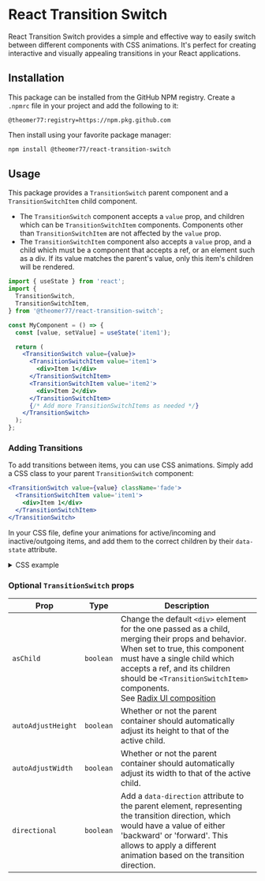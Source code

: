 # React Transition Switch

React Transition Switch provides a simple and effective way to easily switch between different components with CSS animations. It's perfect for creating interactive and visually appealing transitions in your React applications.

## Installation

This package can be installed from the GitHub NPM registry. Create a `.npmrc` file in your project and add the following to it:

```
@theomer77:registry=https://npm.pkg.github.com
```

Then install using your favorite package manager:

```bash
npm install @theomer77/react-transition-switch
```

## Usage

This package provides a `TransitionSwitch` parent component and a `TransitionSwitchItem` child component.

- The `TransitionSwitch` component accepts a `value` prop, and children which can be `TransitionSwitchItem` components. Components other than `TransitionSwitchItem` are not affected by the `value` prop.
- The `TransitionSwitchItem` component also accepts a `value` prop, and a child which must be a component that accepts a ref, or an element such as a div. If its value matches the parent's value, only this item's children will be rendered.

```jsx
import { useState } from 'react';
import {
  TransitionSwitch,
  TransitionSwitchItem,
} from '@theomer77/react-transition-switch';

const MyComponent = () => {
  const [value, setValue] = useState('item1');

  return (
    <TransitionSwitch value={value}>
      <TransitionSwitchItem value='item1'>
        <div>Item 1</div>
      </TransitionSwitchItem>
      <TransitionSwitchItem value='item2'>
        <div>Item 2</div>
      </TransitionSwitchItem>
      {/* Add more TransitionSwitchItems as needed */}
    </TransitionSwitch>
  );
};
```

### Adding Transitions

To add transitions between items, you can use CSS animations. Simply add a CSS class to your parent `TransitionSwitch` component:

```jsx
<TransitionSwitch value={value} className='fade'>
  <TransitionSwitchItem value='item1'>
    <div>Item 1</div>
  </TransitionSwitchItem>
</TransitionSwitch>
```

In your CSS file, define your animations for active/incoming and inactive/outgoing items, and add them to the correct children by their `data-state` attribute.

<details>
  <summary>CSS example</summary>

```css
.fade {
  position: relative;
}
.fade > * {
  position: absolute;
  inset-block-start: 0;
  inset-inline-start: 0;
}

.fade > [data-state='active'] {
  animation: fadeIn 300ms cubic-bezier(0.4, 0, 0.2, 1);
}
.fade > [data-state='inactive'] {
  animation: fadeOut 300ms cubic-bezier(0.4, 0, 0.2, 1);
}

@keyframes fadeIn {
  from {
    opacity: 0;
  }
  to {
    opacity: 1;
  }
}

@keyframes fadeOut {
  from {
    opacity: 1;
  }
  to {
    opacity: 0;
  }
}
```

</details>

### Optional `TransitionSwitch` props

| Prop               | Type      | Description                                                                                                                                                                                                                                                                                                                                      |
| ------------------ | --------- | ------------------------------------------------------------------------------------------------------------------------------------------------------------------------------------------------------------------------------------------------------------------------------------------------------------------------------------------------ |
| `asChild`          | `boolean` | Change the default `<div>` element for the one passed as a child, merging their props and behavior.<br>When set to true, this component must have a single child which accepts a ref, and its children should be `<TransitionSwitchItem>` components.<br>See [Radix UI composition](https://www.radix-ui.com/primitives/docs/guides/composition) |
| `autoAdjustHeight` | `boolean` | Whether or not the parent container should automatically adjust its height to that of the active child.                                                                                                                                                                                                                                          |
| `autoAdjustWidth`  | `boolean` | Whether or not the parent container should automatically adjust its width to that of the active child.                                                                                                                                                                                                                                           |
| `directional`      | `boolean` | Add a `data-direction` attribute to the parent element, representing the transition direction, which would have a value of either 'backward' or 'forward'. This allows to apply a different animation based on the transition direction.                                                                                                         |
